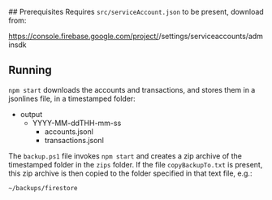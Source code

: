 ## Prerequisites
Requires `src/serviceAccount.json` to be present, download from:

https://console.firebase.google.com/project/<PROJECT-NAME>/settings/serviceaccounts/adminsdk

## Running

`npm start` downloads the accounts and transactions, and stores them in a jsonlines file, in a timestamped folder:
- output
  - YYYY-MM-ddTHH-mm-ss
    - accounts.jsonl
    - transactions.jsonl

The `backup.ps1` file invokes `npm start` and creates a zip archive of the timestamped folder in the `zips` folder.  If the file `copyBackupTo.txt` is present, this zip archive is then copied to the folder specified in that text file, e.g.:

```
~/backups/firestore
```